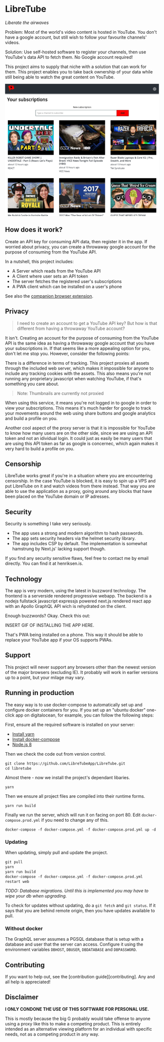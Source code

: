 # LibreTube

_Liberate the airwaves_

Problem: Most of the world's video content is hosted in YouTube. You don't
have a google account, but still wish to follow your favourite channels' videos.

Solution: Use self-hosted software to register your channels, then use YouTube's
data API to fetch them. No Google account required!

This project aims to supply that niche with a solution that can work for them.
This project enables you to take back ownership of your data while still being
able to watch the great content on YouTube.

![Screenshot of the app][screenshot]

## How does it work?

Create an API key for consuming API data, then register it in the app. If
worried about privacy, you can create a throwaway google account for the
purpose of consuming from the YouTube API.

In a nutshell, this project includes:

- A Server which reads from the YouTube API
- A Client where user sets an API token
- The server fetches the registered user's subscriptions
- A PWA client which can be installed on a user's phone

See also the [companion browser extension][webext].

## Privacy

> I need to create an account to get a YouTube API key? But how is that
> different from having a throwaway YouTube account?

It isn't. Creating an account for the purpose of consuming from the YouTube API
is the same idea as having a throwaway google account that you have your
subscriptions in. If that seems like a more appealing option for you, don't let
me stop you. However, consider the following points:

There is a difference in terms of tracking. This project proxies all assets
through the included web server, which makes it impossible for anyone to
include any tracking cookies with the assets. This also means you're not running
any proprietary javascript when watching YouTube, if that's something you care
about.

> Note: Thumbnails are currently not proxied

When using this service, it means you're not logged in to google in order to
view your subscriptions. This means it's much harder for google to track your
movements around the web using share buttons and google analytics and build
a profile on you.

Another cool aspect of the proxy server is that it is impossible for YouTube to
know how many users are on the other side, since we are using an API token and
not an idividual login. It could just as easily be many users that are using
this API token as far as google is concernec, which again makes it very hard to
build a profile on you.

## Censorship

LibreTube works great if you're in a situation where you are encountering
censorship. In the case YouTube is blocked, it is easy to spin up a VPS and put
LibreTube on it and watch videos from there instead. That way you are able to
use the application as a proxy, going around any blocks that have been placed on
the YouTube domain or IP adresses.

## Security

Security is something I take very seriously.

- The app uses a strong and modern algorithm to hash passwords.
- The app sets security headers via the helmet security library.
- The app includes CSP by default. The implementation is somewhat hamstrung by
  Next.js' lacking support though.

If you find any security sensitive flaws, feel free to contact me by email
directly. You can find it at henriksen.is.

## Technology

The app is very modern, using the latest in buzzword technology. The frontend is
a serverside rendered progressive webapp. The backend is
a nodejs fullstack javascript expressjs powered next.js rendered react app with
an Apollo GraphQL API wich is rehydrated on the client.

Enough buzzwords? Okay. Check this out:

INSERT GIF OF INSTALLING THE APP HERE.

That's PWA being installed on a phone. This way it should be able to replace
your YouTube app if your OS supports PWAs.

## Support

This project will never support any browsers other than the newest version of
the major browsers (excluding IE). It probably will work in earlier versions up
to a point, but your milage may vary.

## Running in production

The easy way is to use docker-compose to automatically set up and configure
docker containers for you. If you set up an "ubuntu docker" one-click app on
digitalocean, for example, you can follow the following steps:

First, ensure all the required software is installed on your server:

- [Install yarn][install-yarn]
- [Install docker-compose][install-compose]
- [Node.js 8][install-node]

Then we check the code out from version control.

    git clone https://github.com/LibreTubeApp/LibreTube.git
    cd libretube

Almost there - now we install the project's dependant libaries.

    yarn

Then we ensure all project files are compiled into their runtime forms.

    yarn run build

Finally we run the server, which will run it on facing on port 80. Edit
`docker-compose.prod.yml` if you need to change any of this.

    docker-compose -f docker-compose.yml -f docker-compose.prod.yml up -d

### Updating

When updating, simply pull and update the project.

    git pull
    yarn
    yarn run build
    docker-compose -f docker-compose.yml -f docker-compose.prod.yml restart web

_TODO: Database migrations. Until this is implemented you may have to wipe your
db when upgrading._

To check for updates without updating, do a `git fetch` and `git status`. If it
says that you are behind remote origin, then you have updates available to pull.

### Without docker

The GraphQL server assumes a PGSQL database that is setup with a database and
user that the server can access. Configure it using the environment variables
`DBHOST`, `DBUSER`, `DBDATABASE` and `DBPASSWORD`.

## Contributing

If you want to help out, see the [contribution guide][contributing]. Any and all
help is appreciated!

## Disclaimer

**I ONLY CONDONE THE USE OF THIS SOFTWARE FOR PERSONAL USE.**

This is mostly because the big G probably would take offense to anyone using
a proxy like this to make a competing product. This is entirely intended as an
alternative viewing platform for an individual with specific needs, not as
a competing product in any way.

[webext]: https://github.com/LibreTubeApp/LibreTube-webext
[install-yarn]: https://yarnpkg.com/en/docs/install#linux-tab
[install-compose]: https://docs.docker.com/compose/install/
[install-node]: https://nodejs.org/en/download/package-manager/#debian-and-ubuntu-based-linux-distributions
[screenshot]: https://github.com/LibreTubeApp/LibreTube/raw/master/assets/screenshot.png
